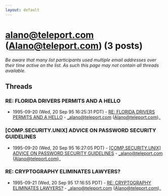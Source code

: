 ```yaml
---
layout: default
---
```


# alano@teleport.com (Alano@teleport.com) (3 posts)

_Be aware that many list participants used multiple email addresses over their time active on the list. As such this page may not contain all threads available._

## Threads

### RE: FLORIDA DRIVERS PERMITS AND A HELLO
+ 1995-09-20 (Wed, 20 Sep 95 16:25:31 PDT) - [RE: FLORIDA DRIVERS PERMITS AND A HELLO](/archive/1995/09/584b3ddd2860af5d057005917efd26119c8ba970631dc84dfc77ac86a16ff2b0) - _alano@teleport.com (Alano@teleport.com)_

### [COMP.SECURITY.UNIX] ADVICE ON PASSWORD SECURITY GUIDELINES
+ 1995-09-20 (Wed, 20 Sep 95 16:27:05 PDT) - [[COMP.SECURITY.UNIX] ADVICE ON PASSWORD SECURITY GUIDELINES](/archive/1995/09/6d1ff51a9511c1168f8c41774472ca8a63983af21848054f5ef70b90ca5ff178) - _alano@teleport.com (Alano@teleport.com)_

### RE: CRYPTOGRAPHY ELIMINATES LAWYERS?
+ 1995-09-21 (Wed, 20 Sep 95 17:16:55 PDT) - [RE: CRYPTOGRAPHY ELIMINATES LAWYERS?](/archive/1995/09/02fe38836a197807e46d8058b11bb969b6bc8e4fa428c8411667714bb3d40e51) - _alano@teleport.com (Alano@teleport.com)_

